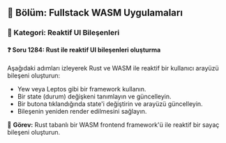 ## 📘 Bölüm: Fullstack WASM Uygulamaları
### 🔹 Kategori: Reaktif UI Bileşenleri
#### ❓ Soru 1284: Rust ile reaktif UI bileşenleri oluşturma

Aşağıdaki adımları izleyerek Rust ve WASM ile reaktif bir kullanıcı arayüzü bileşeni oluşturun:

- Yew veya Leptos gibi bir framework kullanın.
- Bir state (durum) değişkeni tanımlayın ve güncelleyin.
- Bir butona tıklandığında state'i değiştirin ve arayüzü güncelleyin.
- Bileşenin yeniden render edilmesini sağlayın.

🔧 **Görev:** Rust tabanlı bir WASM frontend framework'ü ile reaktif bir sayaç bileşeni oluşturun.
